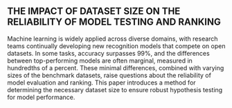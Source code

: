 ## THE IMPACT OF DATASET SIZE ON THE RELIABILITY OF MODEL TESTING AND RANKING

Machine learning is widely applied across diverse domains, with research teams
continually developing new recognition models that compete on open datasets. In some
tasks, accuracy surpasses 99%, and the differences between top-performing models are often
marginal, measured in hundredths of a percent. These minimal differences, combined with
varying sizes of the benchmark datasets, raise questions about the reliability of model
evaluation and ranking. This paper introduces a method for determining the necessary
dataset size to ensure robust hypothesis testing for model performance.
